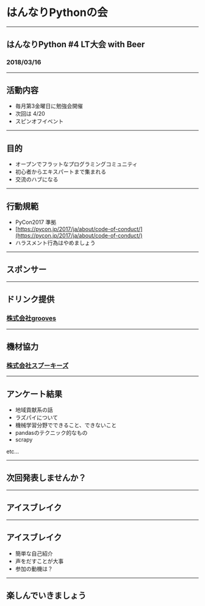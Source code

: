 # はんなりPythonの会

---

## はんなりPython #4 LT大会 with Beer

### 2018/03/16

---

## 活動内容

- 毎月第3金曜日に勉強会開催
- 次回は 4/20
- スピンオフイベント

---

## 目的

- オープンでフラットなプログラミングコミュニティ
- 初心者からエキスパートまで集まれる
- 交流のハブになる

---

## 行動規範

- PyCon2017 準拠
- [https://pycon.jp/2017/ja/about/code-of-conduct/](https://pycon.jp/2017/ja/about/code-of-conduct/)
- ハラスメント行為はやめましょう

---

## スポンサー

---

## ドリンク提供

### [株式会社grooves](https://www.grooves.com/)


---

## 機材協力

### [株式会社スプーキーズ](http://spookies.co.jp/)


---

## アンケート結果

- 地域貢献系の話
- ラズパイについて
- 機械学習分野でできること、できないこと
- pandasのテクニック的なもの
- scrapy

etc...

---

## 次回発表しませんか？

---

## アイスブレイク

---

## アイスブレイク

- 簡単な自己紹介
- 声をだすことが大事
- 参加の動機は？

---

## 楽しんでいきましょう


